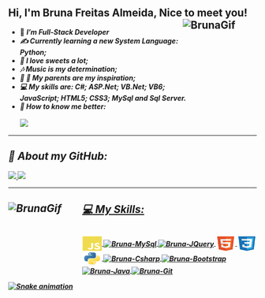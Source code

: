 ## Hi, I'm Bruna Freitas Almeida, Nice to meet you! <img align="right" alt="BrunaGif" height="150" width="150" src="https://share-cdn.picrew.me/shareImg/org/202108/338224_aKEZCSLq.png">  
- :woman: <i><b>I’m Full-Stack Developer<br/>
- :writing_hand: Currently learning a new System Language: Python; <br/>
- :cake: I love sweets a lot; <br/>
- :notes: Music is my determination; <br/>
- :older_woman: :older_man: My parents are my inspiration; <br/>
- :computer: My skills are: C#; ASP.Net; VB.Net; VB6; JavaScript; HTML5; CSS3; MySql and Sql Server.<br/>
- :speech_balloon: How to know me better:
  <br/>
  <br/>
  <a href="https://www.linkedin.com/in/bruna-freitas-almeida-a14b01182/" target="_blank"><img src="https://img.shields.io/badge/-LinkedIn-%230077B5?style=for-the-badge&logo=linkedin&logoColor=white" target="_blank"></a>
<hr>

## :book: About my GitHub:
<div>
  <a href="https://github.com/brunafreit4s">
  <img height="180em" src="https://github-readme-stats.vercel.app/api?username=brunafreit4s&show_icons=true&theme=dracula&include_all_commits=true&count_private=true"/>
  <img height="180em" src="https://github-readme-stats.vercel.app/api/top-langs/?username=brunafreit4s&layout=compact&langs_count=7&theme=dracula"/>
</div> 
<hr>

## :computer: My Skills: <img align="left" alt="BrunaGif" height="150" width="150" src="https://share-cdn.picrew.me/shareImg/org/202108/338224_upe8xCSE.png">
<div style="display: inline_block"><br>
  <img align="center" alt="Bruna-Js" height="30" width="40" src="https://raw.githubusercontent.com/devicons/devicon/master/icons/javascript/javascript-plain.svg">
  <img align="center" alt="Bruna-MySql" height="30" width="40" src="https://img.icons8.com/fluency/48/000000/mysql-logo.png">
  <img align="center" alt="Bruna-JQuery" height="40" width="40" src="https://cdn.icon-icons.com/icons2/2415/PNG/128/jquery_original_wordmark_logo_icon_146447.png">
  <img align="center" alt="Bruna-HTML" height="30" width="40" src="https://raw.githubusercontent.com/devicons/devicon/master/icons/html5/html5-original.svg">
  <img align="center" alt="Bruna-CSS" height="30" width="40" src="https://raw.githubusercontent.com/devicons/devicon/master/icons/css3/css3-original.svg">
  <img align="center" alt="Bruna-Python" height="30" width="40" src="https://raw.githubusercontent.com/devicons/devicon/master/icons/python/python-original.svg">
  <img align="center" alt="Bruna-Csharp" height="30" width="30" src="https://img.icons8.com/color/48/000000/c-sharp-logo-2.png">
  <img align="center" alt="Bruna-Bootstrap" height="30" width="30" src="https://cdn.icon-icons.com/icons2/2415/PNG/128/bootstrap_plain_wordmark_logo_icon_146620.png">
  <img align="center" alt="Bruna-Java" height="40" width="40" src="https://cdn.icon-icons.com/icons2/2415/PNG/128/java_original_wordmark_logo_icon_146459.png">
  <img align="center" alt="Bruna-Git" height="40" width="40" src="https://cdn.icon-icons.com/icons2/2415/PNG/128/git_original_wordmark_logo_icon_146510.png">
  
  
</div>

<div>   
  
  ![Snake animation](https://github.com/brunafreit4s/brunafreit4s/blob/output/github-contribution-grid-snake.svg)
</div>

